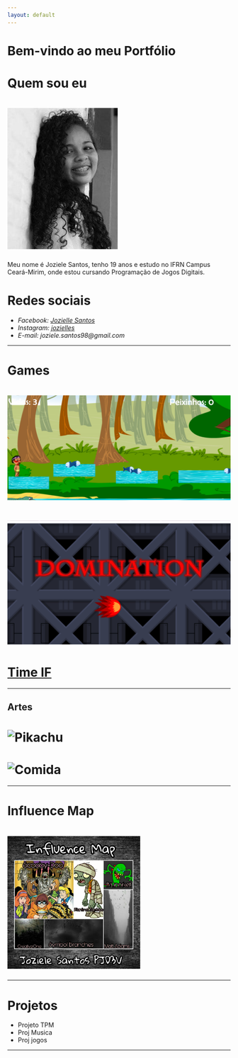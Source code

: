 ```yaml
---
layout: default
---
```


# Bem-vindo ao meu Portfólio

# Quem sou eu 
# ![](Perfil.png)

Meu nome é Joziele Santos, tenho 19 anos e estudo no IFRN Campus Ceará-Mirim, onde estou cursando Programação de Jogos Digitais.   

# Redes sociais

* _Facebook: [Jozielle Santos](https://www.facebook.com/jozielle.santos.378)_
* _Instagram: [jozielles](https://www.instagram.com/jozielles/)_
* _E-mail: joziele.santos98@gmail.com_

* * * 

# Games

# [![](Cacique.png)](https://joozi.github.io/Cacique/)  

# [![](Domination.png)](https://joozi.github.io/Domination/)

# [Time IF](https://ortegagamer.github.io/GAMES/TimeIF/)

* * * 

## Artes
# ![Pikachu](https://userscontent2.emaze.com/images/a95fc4c6-85de-41e5-aabf-0f03f3e2645b/e6d0ff9404f9660db71698d0c17493e3.png)  

# ![Comida](https://s3.amazonaws.com/kandipatternspatterns/food/18909__pizza.png)    


* * * 

# Influence Map

# ![](influence.png)  

* * * 

# Projetos  
* Projeto TPM
* Proj Musica
* Proj jogos

* * *

